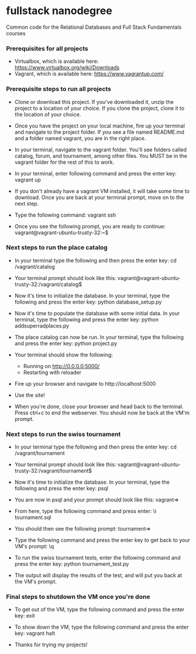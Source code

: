 fullstack nanodegree
=============

Common code for the Relational Databases and Full Stack Fundamentals courses

### Prerequisites for all projects

- Virtualbox, which is available here: https://www.virtualbox.org/wiki/Downloads
- Vagrant, which is available here: https://www.vagrantup.com/


### Prerequisite steps to run all projects

- Clone or download this project. If you've downloaded it, unzip the project to a location of your choice. If you clone the project, clone it to the location of your choice.

- Once you have the project on your local machine, fire up your terminal and navigate to the project folder. If you see a file named README.md and a folder named vagrant, you are in the right place.

- In your terminal, navigate to the vagrant folder. You'll see folders called catalog, forum, and tournament, among other files. You MUST be in the vagrant folder for the rest of this to work.

- In your terminal, enter following command and press the enter key: vagrant up

- If you don't already have a vagrant VM installed, it will take some time to download. Once you are back at your terminal prompt, move on to the next step.

- Type the following command: vagrant ssh

- Once you see the following prompt, you are ready to continue: vagrant@vagrant-ubuntu-trusty-32:~$


### Next steps to run the place catalog

- In your terminal type the following and then press the enter key: cd /vagrant/catalog

- Your terminal prompt should look like this: vagrant@vagrant-ubuntu-trusty-32:/vagrant/catalog$

- Now it's time to initialize the database. In your terminal, type the following and press the enter key: python database_setup.py

- Now it's time to populate the database with some initial data. In your terminal, type the following and press the enter key: python addsuperradplaces.py

- The place catalog can now be run. In your terminal, type the following and press the enter key: python project.py

- Your terminal should show the following:  
    * Running on http://0.0.0.0:5000/
    * Restarting with reloader

- Fire up your browser and navigate to http://localhost:5000

- Use the site!

- When you're done, close your browser and head back to the terminal. Press ctrl+c to end the webserver. You should now be back at the VM'm prompt.


### Next steps to run the swiss tournament

- In your terminal type the following and then press the enter key: cd /vagrant/tournament

- Your terminal prompt should look like this: vagrant@vagrant-ubuntu-trusty-32:/vagrant/tournament$

- Now it's time to initialize the database. In your terminal, type the following and press the enter key: psql

- You are now in psql and your prompt should look like this: vagrant=>

- From here, type the following command and press enter: \i tournament.sql

- You should then see the following prompt: tournament=>

- Type the following command and press the enter key to get back to your VM's prompt: \q

- To run the swiss tournament tests, enter the following command and press the enter key: python tournament_test.py

- The output will display the results of the test, and will put you back at the VM's prompt.


### Final steps to shutdown the VM once you're done

- To get out of the VM, type the following command and press the enter key: exit

- To show down the VM, type the following command and press the enter key: vagrant halt

- Thanks for trying my projects!
